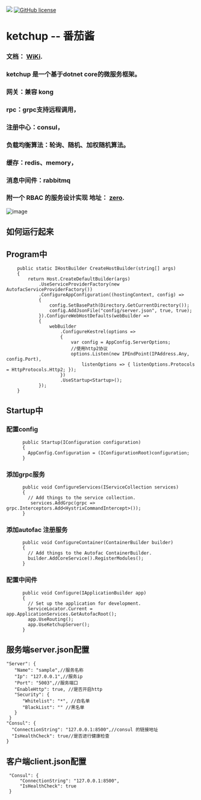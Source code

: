 [![](https://img.shields.io/badge/.NET%20Core-3.1-brightgreen.svg?style=flat-square)](https://www.microsoft.com/net/download/core) 
[![GitHub license](https://img.shields.io/badge/license-MIT-brightgreen.svg?style=flat-square)](https://github.com/simple-gr/ketchup/blob/master/LICENSE) 

# ketchup -- 番茄酱
### 文档： [WiKi](https://github.com/simple-gr/ketchup/wiki).
### ketchup 是一个基于dotnet core的微服务框架。
### 网关：兼容 kong
### rpc：grpc支持远程调用，
### 注册中心：consul，
### 负载均衡算法：轮询、随机、加权随机算法。
### 缓存：redis、memory，
### 消息中间件：rabbitmq
### 附一个 RBAC 的服务设计实现 地址： [zero](https://github.com/simple-gr/ketchup.zero).
![image](https://github.com/simple-gr/ketchup/blob/master/images/design.jpg)

## 如何运行起来
## Program中
        public static IHostBuilder CreateHostBuilder(string[] args)
        {
            return Host.CreateDefaultBuilder(args)
                .UseServiceProviderFactory(new AutofacServiceProviderFactory())
                .ConfigureAppConfiguration((hostingContext, config) =>
                {
                    config.SetBasePath(Directory.GetCurrentDirectory());                    
                    config.AddJsonFile("config/server.json", true, true); 
                }).ConfigureWebHostDefaults(webBuilder =>
                {
                    webBuilder
                        .ConfigureKestrel(options =>
                        {
                            var config = AppConfig.ServerOptions;
                            //使用http2协议
                            options.Listen(new IPEndPoint(IPAddress.Any, config.Port),
                                listenOptions => { listenOptions.Protocols = HttpProtocols.Http2; });
                        })
                        .UseStartup<Startup>();
                });
        }
## Startup中
###  配置config
          public Startup(IConfiguration configuration)
          {
            AppConfig.Configuration = (IConfigurationRoot)configuration;
          }
### 添加grpc服务
          public void ConfigureServices(IServiceCollection services)
          {
            // Add things to the service collection.
             services.AddGrpc(grpc => grpc.Interceptors.Add<HystrixCommandIntercept>());
          }
### 添加autofac 注册服务
          public void ConfigureContainer(ContainerBuilder builder)
          {
            // Add things to the Autofac ContainerBuilder.
            builder.AddCoreService().RegisterModules();
          }
### 配置中间件
          public void Configure(IApplicationBuilder app)
          {
            // Set up the application for development.
            ServiceLocator.Current = app.ApplicationServices.GetAutofacRoot();
            app.UseRouting();
            app.UseKetchupServer();
          }
## 服务端server.json配置
    "Server": {
       "Name": "sample",//服务名称
       "Ip": "127.0.0.1",//服务ip
       "Port": "5003",//服务端口
       "EnableHttp": true, //是否开启http
       "Security": {
          "Whitelist": "*", //白名单
          "BlackList": "" //黑名单
       }
     }
    "Consul": {
      "ConnectionString": "127.0.0.1:8500",//consul 的链接地址
      "IsHealthCheck": true//是否进行健康检查
    }
## 客户端client.json配置
     "Consul": {
         "ConnectionString": "127.0.0.1:8500",
         "IsHealthCheck": true
     }

